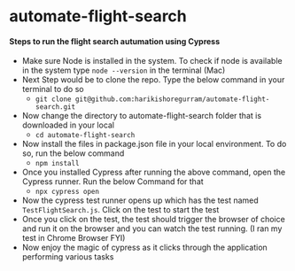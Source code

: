 # automate-flight-search

#### Steps to run the flight search autumation using Cypress

* Make sure Node is installed in the system. To check if node is available in the system type `node --version` in the terminal (Mac)
* Next Step would be to clone the repo. Type the below command in your terminal to do so
	* `git clone git@github.com:harikishoregurram/automate-flight-search.git`
* Now change the directory to automate-flight-search folder that is downloaded in your local
	* `cd automate-flight-search`
* Now install the files in package.json file in your local environment. To do so, run the below command
	* `npm install`
* Once you installed Cypress after running the above command, open the Cypress runner. Run the below Command for that
	* `npx cypress open`
* Now the cypress test runner opens up which has the test named `TestFlightSearch.js`. Click on the test to start the test
* Once you click on the test, the test should trigger the browser of choice and run it on the browser and you can watch the test running. (I ran my test in Chrome Browser FYI)
* Now enjoy the magic of cypress as it clicks through the application performing various tasks
